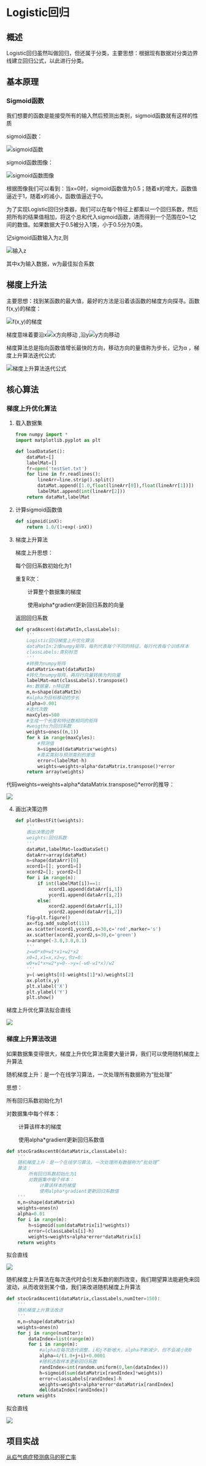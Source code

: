 # Logistic回归

## 概述

Logistic回归虽然叫做回归，但还属于分类，主要思想：根据现有数据对分类边界线建立回归公式，以此进行分类。

## 基本原理

### Sigmoid函数

我们想要的函数是能接受所有的输入然后预测出类别，sigmoid函数就有这样的性质

sigmoid函数：

![sigmoid函数](https://github.com/TonyJent/myMachineLearning/blob/master/images/05_LogisticRegression/sigmoid%E5%87%BD%E6%95%B0%E5%85%AC%E5%BC%8F.PNG)

sigmoid函数图像：

![sigmoid函数图像](https://github.com/TonyJent/myMachineLearning/blob/master/images/05_LogisticRegression/sigmoid%E5%87%BD%E6%95%B0%E5%9B%BE.jpg)

根据图像我们可以看到：当x=0时，sigmoid函数值为0.5；随着x的增大，函数值逼近于1，随着x的减小，函数值逼近于0。

为了实现Logistic回归分类器，我们可以在每个特征上都乘以一个回归系数，然后把所有的结果值相加，将这个总和代入sigmoid函数，进而得到一个范围在0~1之间的数值。如果数据大于0.5被分入1类，小于0.5分为0类。

记sigmoid函数输入为z,则

![输入z](https://github.com/TonyJent/myMachineLearning/blob/master/images/05_LogisticRegression/%E8%BE%93%E5%85%A5z.PNG)

其中x为输入数据，w为最佳拟合系数

## 梯度上升法

主要思想：找到某函数的最大值，最好的方法是沿着该函数的梯度方向探寻。函数f(x,y)的梯度：

![f(x,y)的梯度](https://github.com/TonyJent/myMachineLearning/blob/master/images/05_LogisticRegression/f(x%2Cy)%E6%A2%AF%E5%BA%A6.PNG)

梯度意味着要沿x![x方向移动](https://github.com/TonyJent/myMachineLearning/blob/master/images/05_LogisticRegression/%E6%B2%BFx%E6%96%B9%E5%90%91%E7%A7%BB%E5%8A%A8.PNG) ,沿y![y方向移动](https://github.com/TonyJent/myMachineLearning/blob/master/images/05_LogisticRegression/%E6%B2%BFy%E6%96%B9%E5%90%91%E7%A7%BB%E5%8A%A8.PNG)

梯度算法总是指向函数值增长最快的方向，移动方向的量值称为步长，记为α ，梯度上升算法迭代公式:

![梯度上升算法迭代公式](https://github.com/TonyJent/myMachineLearning/blob/master/images/05_LogisticRegression/%E6%A2%AF%E5%BA%A6%E4%B8%8A%E5%8D%87%E6%B3%95%E8%BF%AD%E4%BB%A3%E5%85%AC%E5%BC%8F.PNG)

## 核心算法

### 梯度上升优化算法

1. 载入数据集

   ```python
   from numpy import *
   import matplotlib.pyplot as plt
   
   def loadDataSet():
       dataMat=[]
       labelMat=[]
       fr=open('testSet.txt')
       for line in fr.readlines():
           lineArr=line.strip().split()
           dataMat.append([1.0,float(lineArr[0]),float(lineArr[1])])
           labelMat.append(int(lineArr[2]))
       return dataMat,labelMat
   ```

2. 计算sigmoid函数值

   ```python
   def sigmoid(inX):
       return 1.0/(1+exp(-inX))
   ```

3. 梯度上升算法

   梯度上升思想：

   每个回归系数初始化为1

   重复R次：

   &nbsp; &nbsp; &nbsp; &nbsp; 计算整个数据集的梯度

   &nbsp; &nbsp; &nbsp; &nbsp; 使用alpha*gradient更新回归系数的向量

   返回回归系数

   ```python
   def gradAscent(dataMatIn,classLabels):
       '''
       Logistic回归梯度上升优化算法
       dataMatIn:2维numpy矩阵，每列代表每个不同的特征，每行代表每个训练样本
       classLabels:类别标签
       '''
       #转换为numpy矩阵
       dataMatrix=mat(dataMatIn)
       #转化为numpy矩阵，再将行向量转换为列向量
       labelMat=mat(classLabels).transpose()
       #m:数据量，n特征数
       m,n=shape(dataMatIn)
       #alpha为目标移动的步长
       alpha=0.001
       #迭代次数
       maxCyles=500
       #生成一个长度和特征数相同的矩阵
       #weigths为回归系数
       weights=ones((n,1))
       for k in range(maxCyles):
           #预测值
           h=sigmoid(dataMatrix*weights)
           #真实类别与预测类别的差值
           error=(labelMat-h)
           weights=weights+alpha*dataMatrix.transpose()*error
       return array(weights)
   ```

   

代码weights=weights+alpha*dataMatrix.transpose()*error的推导：

![](https://github.com/TonyJent/myMachineLearning/blob/master/images/05_LogisticRegression/%E6%8E%A8%E5%AF%BC%E5%85%AC%E5%BC%8F.PNG)

4. 画出决策边界

   ```python
   def plotBestFit(weights):
       '''
       画出决策边界
       weights:回归系数
       '''
       dataMat,labelMat=loadDataSet()
       dataArr=array(dataMat)
       n=shape(dataArr)[0]
       xcord1=[]; ycord1=[]
       xcord2=[]; ycord2=[]
       for i in range(n):
           if int(labelMat[i])==1:
               xcord1.append(dataArr[i,1])
               ycord1.append(dataArr[i,2])
           else:
               xcord2.append(dataArr[i,1])
               ycord2.append(dataArr[i,2])
       fig=plt.figure()
       ax=fig.add_subplot(111)
       ax.scatter(xcord1,ycord1,s=30,c='red',marker='s')
       ax.scatter(xcord2,ycord2,s=30,c='green')
       x=arange(-3.0,3.0,0.1)
       '''
       z=w0*x0+w1*x1+w2*x2
       x0=1,x1=x,x2=y,令z=0:
       w0+w1*x+w2*y=0-->y=(-w0-w1*x)/w2
       '''
       y=(-weights[0]-weights[1]*x)/weights[2]
       ax.plot(x,y)
       plt.xlabel('X')
       plt.ylabel('Y')
       plt.show()
   ```

   

梯度上升优化算法拟合直线

![](https://github.com/TonyJent/myMachineLearning/blob/master/images/05_LogisticRegression/%E6%A2%AF%E5%BA%A6%E4%B8%8A%E5%8D%87%E4%BC%98%E5%8C%96%E6%9C%80%E4%BD%B3%E6%8B%9F%E5%90%88%E7%9B%B4%E7%BA%BF.PNG)

### 梯度上升算法改进

如果数据集变得很大，梯度上升优化算法需要大量计算，我们可以使用随机梯度上升算法

随机梯度上升：是一个在线学习算法，一次处理所有数据称为“批处理”

思想：

所有回归系数初始化为1

对数据集中每个样本：

&nbsp; &nbsp; &nbsp; &nbsp; 计算该样本的梯度

&nbsp; &nbsp; &nbsp; &nbsp; 使用alpha*gradient更新回归系数值

```python
def stocGradAscent0(dataMatrix,classLabels):
    '''
    随机梯度上升：是一个在线学习算法，一次处理所有数据称为“批处理”
    算法：
        所有回归系数初始化为1
        对数据集中每个样本：
            计算该样本的梯度
            使用alpha*gradient更新回归系数值
    '''
    m,n=shape(dataMatrix)
    weights=ones(n)
    alpha=0.01
    for i in range(m):
        h=sigmoid(sum(dataMatrix[i]*weights))
        error=(classLabels[i]-h)
        weights=weights+alpha*error*dataMatrix[i]
    return weights

```

 拟合直线

![](https://github.com/TonyJent/myMachineLearning/blob/master/images/05_LogisticRegression/%E9%9A%8F%E6%9C%BA%E6%A2%AF%E5%BA%A6%E4%B8%8A%E5%8D%87%E6%8B%9F%E5%90%88%E7%9B%B4%E7%BA%BF.PNG)

随机梯度上升算法在每次迭代时会引发系数的剧烈改变，我们期望算法能避免来回波动，从而收敛到某个值，我们来改进随机梯度上升算法

```python
def stocGradAscent1(dataMatrix,classLabels,numIter=150):
    '''
    随机梯度上升算法改进
    '''
    m,n=shape(dataMatrix)
    weights=ones(n)
    for j in range(numIter):
        dataIndex=list(range(m))
        for i in range(m):
            #alpha在每次迭代调整，i和j不断增大，alpha不断减少，但不会减小到0
            alpha=4/(1.0+j+i)+0.0001
            #随机选取样本更新回归系数
            randIndex=int(random.uniform(0,len(dataIndex)))
            h=sigmoid(sum(dataMatrix[randIndex]*weights))
            error=classLabels[randIndex]-h
            weights=weights+alpha*error*dataMatrix[randIndex]
            del(dataIndex[randIndex])
    return weights
```

拟合直线

![](https://github.com/TonyJent/myMachineLearning/blob/master/images/05_LogisticRegression/%E9%9A%8F%E6%9C%BA%E6%A2%AF%E5%BA%A6%E4%B8%8A%E5%8D%87%E6%94%B9%E8%BF%9B%E6%8B%9F%E5%90%88%E7%9B%B4%E7%BA%BF.PNG)

## 项目实战

[ 从疝气病症预测病马的死亡率](https://github.com/TonyJent/myMachineLearning/blob/master/05_LogisticRegression/HorseColicTest.py)



